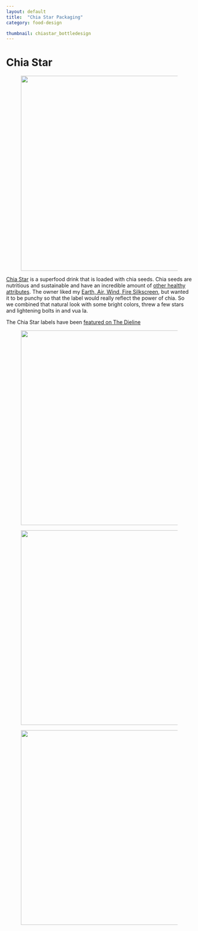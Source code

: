 ```yaml
---
layout: default
title:  "Chia Star Packaging"
category: food-design

thumbnail: chiastar_bottledesign
---
```


# Chia Star

<figure>
	<img src="{{ site.baseurl}}/images/chiastar_bottledesign_01.jpg" width="790" height="527">
</figure>

[Chia Star](http://chiastar.com/) is a superfood drink that is loaded with chia seeds. Chia seeds are nutritious and sustainable and have an incredible amount of [other healthy attributes](http://chiastar.com/about_chia.php). The owner liked my [Earth, Air, Wind, Fire Silkscreen](/work/earth-air-wind-fire.html), but wanted it to be punchy so that the label would really reflect the power of chia. So we combined that natural look with some bright colors, threw a few stars and lightening bolts in and vua la.

The Chia Star labels have been [featured on The Dieline](http://www.thedieline.com/blog/2012/7/30/chia-star.html)

<figure>
	<img src="{{ site.baseurl}}/images/chiastar_bottledesign_02.jpg" width="790" height="526">
</figure>

<figure>
	<img src="{{ site.baseurl}}/images/chiastar_bottledesign_03.jpg" width="790" height="526">
</figure>

<figure>
	<img src="{{ site.baseurl}}/images/chiastar_bottledesign_04.jpg" width="790" height="526">
</figure>
